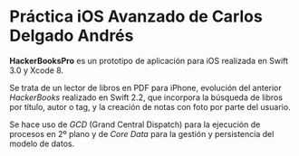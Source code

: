 # Práctica iOS Avanzado de Carlos Delgado Andrés

**HackerBooksPro** es un prototipo de aplicación para iOS realizada en Swift 3.0 y Xcode 8.

Se trata de un lector de libros en PDF para iPhone, evolución del anterior *HackerBooks* realizado en Swift 2.2, que incorpora la búsqueda de libros por título, autor o tag, y la creación de notas con foto por parte del usuario.

Se hace uso de *GCD* (Grand Central Dispatch) para la ejecución de procesos en 2º plano y de *Core Data* para la gestión y persistencia del modelo de datos.

